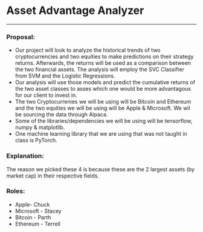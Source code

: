 # Asset Advantage Analyzer
---
### Proposal:

  * Our project will look to analyze the historical trends of two cryptocurrencies and two equities to
make predictions on their strategy returns.  Afterwards, the returns will be used as a comparison between the two financial assets. The analysis will employ the SVC Classifier from SVM and the Logistic Regressions.
  * Our analysis will use those models and predict the cumulative returns of the two asset classes to asses which one would be more advantagous for our client to invest in. 
  * The two Cryptocurrenies we will be using will be Bitcoin and Ethereum and the two equities we will be using will be Apple & Microsoft. We wil be sourcing the data through Alpaca.
  * Some of the libraries/dependencies we will be using will be tensorflow, numpy & matplotlib.
  * One machine learning library that we are using that was not taught in class is PyTorch.

### Explanation:
 The reason we picked these 4 is because these are the 2 largest assets (by market cap) in their respective fields.


### Roles: 
 * Apple- Chuck
 * Microsoft - Stacey
 * Bitcoin - Parth
 * Ethereum - Terrell 
